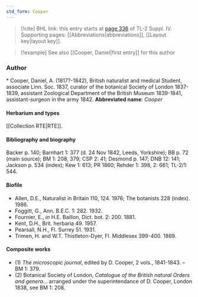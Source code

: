 ```yaml
---
std_form: Cooper
---
```


> [!cite] BHL link: this entry starts at [page 336](https://www.biodiversitylibrary.org/page/33266013) of TL-2 Suppl. IV.
> Supporting pages: [[Abbreviations|abbreviations]], [[Layout key|layout key]].

> [!example] See also [[Cooper, Daniel|first entry]] for this author

### Author

\* Cooper, Daniel, A. (1817?-1842), British naturalist and medical Student, associate Linn. Soc. 1837, curator of the botanical Society of London 1837-1839, assistant Zoological Department of the British Museum 1839-1841, assistant-surgeon in the army 1842. 
**Abbreviated name**: *Cooper*

#### Herbarium and types

[[Collection RTE|RTE]].

#### Bibliography and biography

Backer p. 140; Barnhart 1: 377 (d. 24 Nov 1842, Leeds, Yorkshire); BB p. 72 (main source); BM 1: 208, 379; CSP 2: 41; Desmond p. 147; DNB 12: 141; Jackson p. 534 (index); Kew 1: 613; PR 1860; Rehder 1: 398, 2: 661; TL-2/1: 544.

#### Biofile

- Allen, D.E., Naturalist in Britain 110, 124. 1976; The botanists 228 (index). 1986.
- Foggitt, G., Ann. B.E.C. 1: 282. 1932.
- Fournier, E., *in* H.E. Baillon, Dict. bot. 2: 200. 1881.
- Kent, D.H., Brit. herbaria 49. 1957.
- Pearsall, N.H., Fl. Surrey 51. 1931.
- Trimen, H. and W.T. Thistleton-Dyer, Fl. Middlesex 399-400. 1869.

#### Composite works

- (1) *The microscopic journal*, edited by D. Cooper, 2 vols., 1841-1843. – BM 1: 379.
- (2) Botanical Society of London, *Catalogue of the British natural Orders and genera*... arranged under the superintendance of D. Cooper, London 1838, see BM 1: 208.


